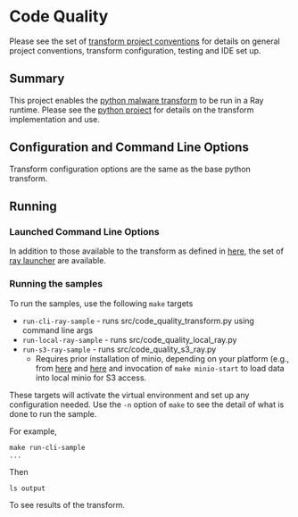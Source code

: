 # Code Quality 

Please see the set of
[transform project conventions](../../../README.md)
for details on general project conventions, transform configuration,
testing and IDE set up.

## Summary
This project enables the [python malware transform](../python) to be run in a Ray runtime.
Please see the [python project](../python) for details on the transform implementation and use.

## Configuration and Command Line Options

Transform configuration options are the same as the base python transform.

## Running

### Launched Command Line Options
In addition to those available to the transform as defined in [here](../python/README.md),
the set of
[ray launcher](../../../../data-processing-lib/doc/ray-launcher-options.md) are available.

### Running the samples
To run the samples, use the following `make` targets

* `run-cli-ray-sample` - runs src/code_quality_transform.py using command line args
* `run-local-ray-sample` - runs src/code_quality_local_ray.py
* `run-s3-ray-sample` - runs src/code_quality_s3_ray.py
    * Requires prior installation of minio, depending on your platform (e.g., from [here](https://min.io/docs/minio/macos/index.html)
     and [here](https://min.io/docs/minio/linux/index.html) 
     and invocation of `make minio-start` to load data into local minio for S3 access.

These targets will activate the virtual environment and set up any configuration needed.
Use the `-n` option of `make` to see the detail of what is done to run the sample.

For example, 
```shell
make run-cli-sample
...
```
Then 
```shell
ls output
```
To see results of the transform.
